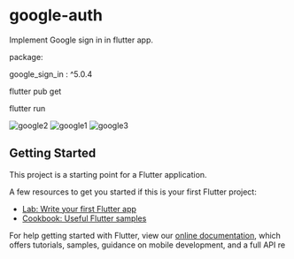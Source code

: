 # google-auth
Implement Google sign in in flutter app.

package:

google_sign_in : ^5.0.4



flutter pub get

flutter run

![google2](https://user-images.githubusercontent.com/73890321/143763837-31a1feec-e748-4f60-8e3e-bfce3ce697d9.jpg)     ![google1](https://user-images.githubusercontent.com/73890321/143763842-753b21b4-9e9c-4d3f-97b2-a7c2b21881e2.jpg)     ![google3](https://user-images.githubusercontent.com/73890321/143763847-5bb754d4-ad4f-4c3e-81d3-ad4ba6aa73aa.jpg)


## Getting Started

This project is a starting point for a Flutter application.

A few resources to get you started if this is your first Flutter project:

- [Lab: Write your first Flutter app](https://flutter.dev/docs/get-started/codelab)
- [Cookbook: Useful Flutter samples](https://flutter.dev/docs/cookbook)

For help getting started with Flutter, view our
[online documentation](https://flutter.dev/docs), which offers tutorials,
samples, guidance on mobile development, and a full API re

